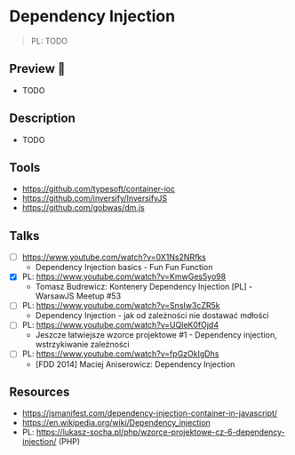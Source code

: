 # Dependency Injection

> PL: TODO

## Preview 🎉

* TODO

## Description

* TODO

## Tools

* <https://github.com/typesoft/container-ioc>
* <https://github.com/inversify/InversifyJS>
* <https://github.com/gobwas/dm.js>

## Talks

- [ ] <https://www.youtube.com/watch?v=0X1Ns2NRfks>
    + Dependency Injection basics - Fun Fun Function
- [x] PL: <https://www.youtube.com/watch?v=KmwGes5yo98>
    + Tomasz Budrewicz: Kontenery Dependency Injection [PL] - WarsawJS Meetup #53
- [ ] PL: <https://www.youtube.com/watch?v=SnsIw3cZR5k>
    + Dependency Injection - jak od zależności nie dostawać mdłości
- [ ] PL: <https://www.youtube.com/watch?v=UQleK0fOjd4>
    + Jeszcze łatwiejsze wzorce projektowe #1 - Dependency injection,
        wstrzykiwanie zależności
- [ ] PL: <https://www.youtube.com/watch?v=fpGzOkIgDhs>
    + [FDD 2014] Maciej Aniserowicz: Dependency Injection

## Resources

* <https://jsmanifest.com/dependency-injection-container-in-javascript/>
* <https://en.wikipedia.org/wiki/Dependency_injection>
* PL: <https://lukasz-socha.pl/php/wzorce-projektowe-cz-6-dependency-injection/> (PHP)
